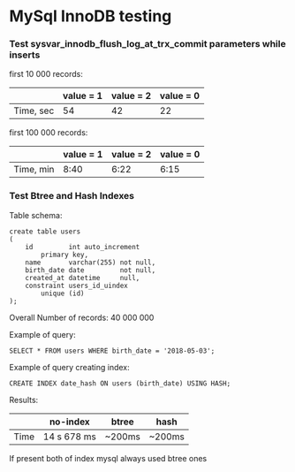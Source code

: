 # MySql InnoDB testing

### Test sysvar_innodb_flush_log_at_trx_commit parameters while inserts

first 10 000 records:

|           | value = 1 | value = 2 | value = 0 |
|-----------|-----------|-----------|-----------|
| Time, sec | 54        | 42        | 22        |


first 100 000 records:

|           | value = 1 | value = 2 | value = 0 |
|-----------|-----------|-----------|-----------|
| Time, min | 8:40      | 6:22      | 6:15      |


### Test Btree and Hash Indexes

Table schema:

```
create table users
(
    id         int auto_increment
        primary key,
    name       varchar(255) not null,
    birth_date date         not null,
    created_at datetime     null,
    constraint users_id_uindex
        unique (id)
);
```

Overall Number of records: 40 000 000

Example of query:

```
SELECT * FROM users WHERE birth_date = '2018-05-03';
```

Example of query creating index:

```
CREATE INDEX date_hash ON users (birth_date) USING HASH;
```

Results:


|       | no-index    | btree  | hash   |
|-------|-------------|--------|--------|
| Time  | 14 s 678 ms | ~200ms | ~200ms |

If present both of index mysql always used btree ones
